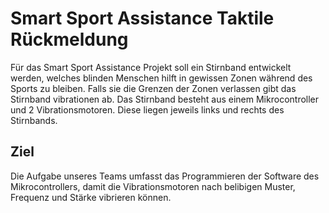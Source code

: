 # Smart Sport Assistance Taktile Rückmeldung

Für das Smart Sport Assistance Projekt soll ein Stirnband entwickelt werden, welches blinden Menschen hilft in gewissen Zonen während des Sports zu bleiben. Falls sie die Grenzen der Zonen verlassen gibt das Stirnband vibrationen ab. Das Stirnband besteht aus einem Mikrocontroller und 2 Vibrationsmotoren. Diese liegen jeweils links und rechts des Stirnbands.

## Ziel
Die Aufgabe unseres Teams umfasst das Programmieren der Software des Mikrocontrollers, damit die Vibrationsmotoren nach belibigen Muster, Frequenz und Stärke vibrieren können.
